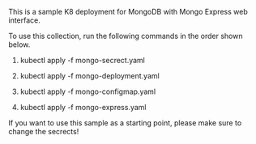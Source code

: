 This is a sample K8 deployment for MongoDB with Mongo Express web interface.

To use this collection, run the following commands in the order shown below.

1. kubectl apply -f mongo-secrect.yaml

2. kubectl apply -f mongo-deployment.yaml

3. kubectl apply -f mongo-configmap.yaml

4. kubectl apply -f mongo-express.yaml

If you want to use this sample as a starting point, please make sure to change the secrects!